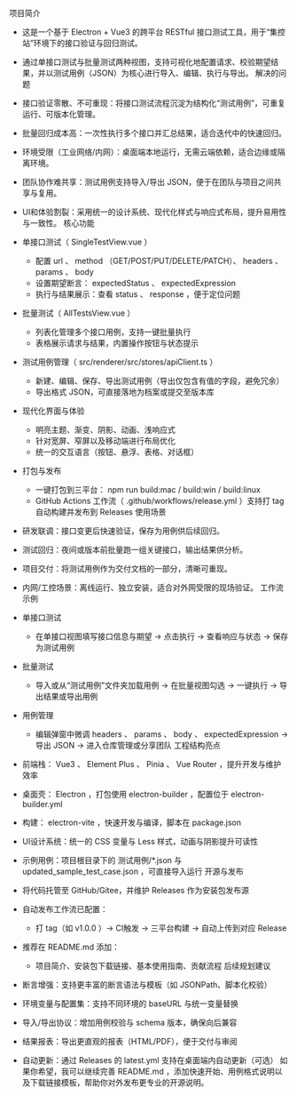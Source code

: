 项目简介

- 这是一个基于 Electron + Vue3 的跨平台 RESTful 接口测试工具，用于“集控站”环境下的接口验证与回归测试。
- 通过单接口测试与批量测试两种视图，支持可视化地配置请求、校验期望结果，并以测试用例（JSON）为核心进行导入、编辑、执行与导出。
解决的问题

- 接口验证零散、不可重现：将接口测试流程沉淀为结构化“测试用例”，可重复运行、可版本化管理。
- 批量回归成本高：一次性执行多个接口并汇总结果，适合迭代中的快速回归。
- 环境受限（工业网络/内网）：桌面端本地运行，无需云端依赖，适合边缘或隔离环境。
- 团队协作难共享：测试用例支持导入/导出 JSON，便于在团队与项目之间共享与复用。
- UI和体验割裂：采用统一的设计系统、现代化样式与响应式布局，提升易用性与一致性。
核心功能

- 单接口测试（ SingleTestView.vue ）
  - 配置 url 、 method （GET/POST/PUT/DELETE/PATCH）、 headers 、 params 、 body
  - 设置期望断言： expectedStatus 、 expectedExpression
  - 执行与结果展示：查看 status 、 response ，便于定位问题
- 批量测试（ AllTestsView.vue ）
  - 列表化管理多个接口用例，支持一键批量执行
  - 表格展示请求与结果，内置操作按钮与状态提示
- 测试用例管理（ src/renderer/src/stores/apiClient.ts ）
  - 新建、编辑、保存、导出测试用例（导出仅包含有值的字段，避免冗余）
  - 导出格式 JSON，可直接落地为档案或提交至版本库
- 现代化界面与体验
  - 明亮主题、渐变、阴影、动画、浅响应式
  - 针对宽屏、窄屏以及移动端进行布局优化
  - 统一的交互语言（按钮、悬浮、表格、对话框）
- 打包与发布
  - 一键打包到三平台： npm run build:mac / build:win / build:linux
  - GitHub Actions 工作流（ .github/workflows/release.yml ）支持打 tag 自动构建并发布到 Releases
使用场景

- 研发联调：接口变更后快速验证，保存为用例供后续回归。
- 测试回归：夜间或版本前批量跑一组关键接口，输出结果供分析。
- 项目交付：将测试用例作为交付文档的一部分，清晰可重现。
- 内网/工控场景：离线运行、独立安装，适合对外网受限的现场验证。
工作流示例

- 单接口测试
  - 在单接口视图填写接口信息与期望 → 点击执行 → 查看响应与状态 → 保存为测试用例
- 批量测试
  - 导入或从“测试用例”文件夹加载用例 → 在批量视图勾选 → 一键执行 → 导出结果或导出用例
- 用例管理
  - 编辑弹窗中微调 headers 、 params 、 body 、 expectedExpression → 导出 JSON → 进入仓库管理或分享团队
工程结构亮点

- 前端栈： Vue3 、 Element Plus 、 Pinia 、 Vue Router ，提升开发与维护效率
- 桌面壳： Electron ，打包使用 electron-builder ，配置位于 electron-builder.yml
- 构建： electron-vite ，快速开发与编译，脚本在 package.json
- UI设计系统：统一的 CSS 变量与 Less 样式，动画与阴影提升可读性
- 示例用例：项目根目录下的 测试用例/*.json 与 updated_sample_test_case.json ，可直接导入运行
开源与发布

- 将代码托管至 GitHub/Gitee，并维护 Releases 作为安装包发布源
- 自动发布工作流已配置：
  - 打 tag（如 v1.0.0 ）→ CI触发 → 三平台构建 → 自动上传到对应 Release
- 推荐在 README.md 添加：
  - 项目简介、安装包下载链接、基本使用指南、贡献流程
后续规划建议

- 断言增强：支持更丰富的断言语法与模板（如 JSONPath、脚本化校验）
- 环境变量与配置集：支持不同环境的 baseURL 与统一变量替换
- 导入/导出协议：增加用例校验与 schema 版本，确保向后兼容
- 结果报表：导出更直观的报表（HTML/PDF），便于交付与审阅
- 自动更新：通过 Releases 的 latest.yml 支持在桌面端内自动更新（可选）
如果你希望，我可以继续完善 README.md ，添加快速开始、用例格式说明以及下载链接模板，帮助你对外发布更专业的开源说明。
